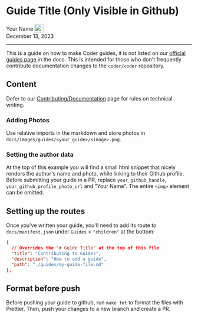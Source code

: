 # Guide Title (Only Visible in Github)

<div>
  <a href="https://github.com/<your_github_handle>" style="text-decoration: none; color: inherit;">
    <span style="vertical-align:middle;">Your Name</span>
    <img src="<your_github_profile_photo_url>" width="24px" height="24px" style="vertical-align:middle; margin: 0px;"/>
  </a>
</div>
December 13, 2023

---

This is a guide on how to make Coder guides, it is not listed on our
[official guides page](coder.com/docs/v2/latest/guides) in the docs. This is
intended for those who don't frequently contribute documentation changes to the
`coder/coder` repository.

## Content

Defer to our
[Contributing/Documentation](coder.com/docs/v2/latest/contributing/documentation)
page for rules on technical writing.

### Adding Photos

Use relative imports in the markdown and store photos in
`docs/images/guides/<your_guide>/<image>.png`.

### Setting the author data

At the top of this example you will find a small html snippet that nicely
renders the author's name and photo, while linking to their Github profile.
Before submitting your guide in a PR, replace `your_github_handle`,
`your_github_profile_photo_url` and "Your Name". The entire `<img>` element can
be omitted.

## Setting up the routes

Once you've written your guide, you'll need to add its route to
`docs/manifest.json` under `Guides` > `"children"` at the bottom:

```json
{
  // Overrides the "# Guide Title" at the top of this file
  "title": "Contributing to Guides",
  "description": "How to add a guide",
  "path": "./guides/my-guide-file.md"
},
```

## Format before push

Before pushing your guide to github, run `make fmt` to format the files with
Prettier. Then, push your changes to a new branch and create a PR.
